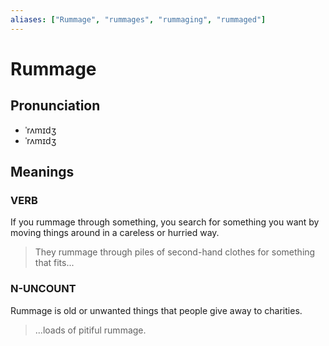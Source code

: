 ```yaml
---
aliases: ["Rummage", "rummages", "rummaging", "rummaged"]
---
```


# Rummage

## Pronunciation

- ˈrʌmɪdʒ
- ˈrʌmɪdʒ

## Meanings

### VERB

If you rummage through something, you search for something you want by moving things around in a careless or hurried way.  

> They rummage through piles of second-hand clothes for something that fits...

### N-UNCOUNT

Rummage is old or unwanted things that people give away to charities.  

> ...loads of pitiful rummage.



## 



